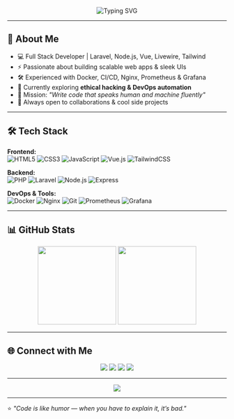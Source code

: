 <!-- Banner -->
<p align="center">
  <img src="https://readme-typing-svg.herokuapp.com?font=Fira+Code&size=28&pause=1000&color=36BCF7&center=true&vCenter=true&width=900&lines=Hey%2C+I'm+David+Chemwetich+👋;Full+Stack+Developer+%7C+Laravel+%7C+Node.js+%7C+DevOps;I+turn+coffee+%E2%98%95+into+code+and+ideas+into+reality" alt="Typing SVG" />
</p>

---

## 🚀 About Me
- 💻 Full Stack Developer | Laravel, Node.js, Vue, Livewire, Tailwind
- ⚡ Passionate about building scalable web apps & sleek UIs
- 🛠 Experienced with Docker, CI/CD, Nginx, Prometheus & Grafana
- 🌱 Currently exploring **ethical hacking & DevOps automation**
- 🎯 Mission: _"Write code that speaks human and machine fluently"_
- 💬 Always open to collaborations & cool side projects

---

## 🛠 Tech Stack

**Frontend:**  
![HTML5](https://img.shields.io/badge/-HTML5-E34F26?style=flat-square&logo=html5&logoColor=white)
![CSS3](https://img.shields.io/badge/-CSS3-1572B6?style=flat-square&logo=css3)
![JavaScript](https://img.shields.io/badge/-JavaScript-F7DF1E?style=flat-square&logo=javascript&logoColor=black)
![Vue.js](https://img.shields.io/badge/-Vue.js-4FC08D?style=flat-square&logo=vue.js)
![TailwindCSS](https://img.shields.io/badge/-TailwindCSS-38B2AC?style=flat-square&logo=tailwind-css)

**Backend:**  
![PHP](https://img.shields.io/badge/-PHP-777BB4?style=flat-square&logo=php)
![Laravel](https://img.shields.io/badge/-Laravel-FF2D20?style=flat-square&logo=laravel)
![Node.js](https://img.shields.io/badge/-Node.js-339933?style=flat-square&logo=node.js)
![Express](https://img.shields.io/badge/-Express-000000?style=flat-square&logo=express)

**DevOps & Tools:**  
![Docker](https://img.shields.io/badge/-Docker-2496ED?style=flat-square&logo=docker)
![Nginx](https://img.shields.io/badge/-Nginx-009639?style=flat-square&logo=nginx)
![Git](https://img.shields.io/badge/-Git-F05032?style=flat-square&logo=git)
![Prometheus](https://img.shields.io/badge/-Prometheus-E6522C?style=flat-square&logo=prometheus)
![Grafana](https://img.shields.io/badge/-Grafana-F46800?style=flat-square&logo=grafana)

---

## 📊 GitHub Stats
<p align="center">
  <img height="180" src="https://github-readme-stats.vercel.app/api?username=YOUR_USERNAME&show_icons=true&theme=tokyonight&hide_border=true" />
  <img height="180" src="https://github-readme-streak-stats.herokuapp.com/?user=YOUR_USERNAME&theme=tokyonight&hide_border=true" />
</p>

---

## 🌐 Connect with Me
<p align="center">
  <a href="mailto:youremail@example.com"><img src="https://img.shields.io/badge/Email-D14836?style=for-the-badge&logo=gmail&logoColor=white"/></a>
  <a href="https://www.linkedin.com/in/YOUR_LINKEDIN/"><img src="https://img.shields.io/badge/LinkedIn-0077B5?style=for-the-badge&logo=linkedin&logoColor=white"/></a>
  <a href="https://twitter.com/YOUR_TWITTER"><img src="https://img.shields.io/badge/Twitter-1DA1F2?style=for-the-badge&logo=twitter&logoColor=white"/></a>
  <a href="https://github.com/YOUR_USERNAME"><img src="https://img.shields.io/badge/GitHub-100000?style=for-the-badge&logo=github&logoColor=white"/></a>
</p>

---

<p align="center">
  <img src="https://komarev.com/ghpvc/?username=YOUR_USERNAME&color=blueviolet&style=flat-square" />
</p>

---
⭐ _"Code is like humor — when you have to explain it, it’s bad."_  

